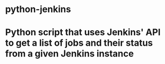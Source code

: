# python-jenkins
# Python script that uses Jenkins' API to get a list of jobs and their status from a given Jenkins instance
